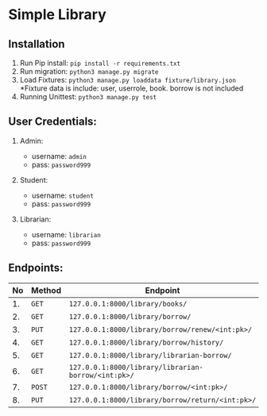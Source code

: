 # Simple Library

## Installation

1. Run Pip install: `pip install -r requirements.txt`
2. Run migration: `python3 manage.py migrate`
3. Load Fixtures: `python3 manage.py loaddata fixture/library.json` *Fixture data is include: user, userrole, book. borrow is not included
4. Running Unittest: `python3 manage.py test`


## User Credentials:

1. Admin:
    - username: `admin`
    - pass: `password999`

2. Student:
    - username: `student`
    - pass: `password999`

3. Librarian:
    - username: `librarian`
    - pass: `password999`


## Endpoints:

|No |Method|Endpoint                                           |
|---|------|---------------------------------------------------|
|1. |`GET` |`127.0.0.1:8000/library/books/`                    |
|2. |`GET` |`127.0.0.1:8000/library/borrow/`                   |
|3. |`PUT` |`127.0.0.1:8000/library/borrow/renew/<int:pk>/`    |
|4. |`GET` |`127.0.0.1:8000/library/borrow/history/`           |
|5. |`GET` |`127.0.0.1:8000/library/librarian-borrow/`         |
|6. |`GET` |`127.0.0.1:8000/library/librarian-borrow/<int:pk>/`|
|7. |`POST`|`127.0.0.1:8000/library/borrow/<int:pk>/`          |
|8. |`PUT` |`127.0.0.1:8000/library/borrow/return/<int:pk>/`   |
